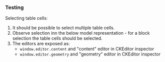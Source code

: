 ### Testing

Selecting table cells:

1. It should be possible to select multiple table cells.
2. Observe selection inn the below model representation - for a block selection the table cells should be selected.
3. The editors are exposed as:
    - `window.editor.content` and "content" editor in CKEditor inspector
    - `window.editor.geometry` and "geometry" editor in CKEditor inspector

